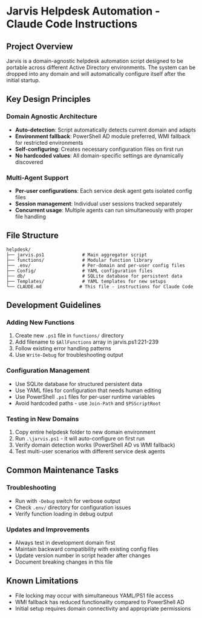 # Jarvis Helpdesk Automation - Claude Code Instructions

## Project Overview
Jarvis is a domain-agnostic helpdesk automation script designed to be portable across different Active Directory environments. The system can be dropped into any domain and will automatically configure itself after the initial startup.

## Key Design Principles

### Domain Agnostic Architecture
- **Auto-detection**: Script automatically detects current domain and adapts
- **Environment fallback**: PowerShell AD module preferred, WMI fallback for restricted environments  
- **Self-configuring**: Creates necessary configuration files on first run
- **No hardcoded values**: All domain-specific settings are dynamically discovered

### Multi-Agent Support
- **Per-user configurations**: Each service desk agent gets isolated config files
- **Session management**: Individual user sessions tracked separately
- **Concurrent usage**: Multiple agents can run simultaneously with proper file handling

## File Structure
```
helpdesk/
├── jarvis.ps1              # Main aggregator script
├── functions/              # Modular function library
├── .env/                   # Per-domain and per-user config files
├── Config/                 # YAML configuration files
├── db/                     # SQLite database for persistent data
├── Templates/              # YAML templates for new setups
└── CLAUDE.md              # This file - instructions for Claude Code
```

## Development Guidelines

### Adding New Functions
1. Create new `.ps1` file in `functions/` directory
2. Add filename to `$AllFunctions` array in jarvis.ps1:221-239
3. Follow existing error handling patterns
4. Use `Write-Debug` for troubleshooting output

### Configuration Management
- Use SQLite database for structured persistent data
- Use YAML files for configuration that needs human editing
- Use PowerShell `.ps1` files for per-user runtime variables
- Avoid hardcoded paths - use `Join-Path` and `$PSScriptRoot`

### Testing in New Domains
1. Copy entire helpdesk folder to new domain environment
2. Run `.\jarvis.ps1` - it will auto-configure on first run
3. Verify domain detection works (PowerShell AD vs WMI fallback)
4. Test multi-user scenarios with different service desk agents

## Common Maintenance Tasks

### Troubleshooting
- Run with `-Debug` switch for verbose output
- Check `.env/` directory for configuration issues
- Verify function loading in debug output

### Updates and Improvements
- Always test in development domain first
- Maintain backward compatibility with existing config files
- Update version number in script header after changes
- Document breaking changes in this file

## Known Limitations
- File locking may occur with simultaneous YAML/PS1 file access
- WMI fallback has reduced functionality compared to PowerShell AD
- Initial setup requires domain connectivity and appropriate permissions